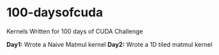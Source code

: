 # 100-daysofcuda
 Kernels Written for 100 days of CUDA Challenge

**Day1:** Wrote a Naive Matmul kernel
**Day2:** Wrote a 1D tiled matmul kernel
